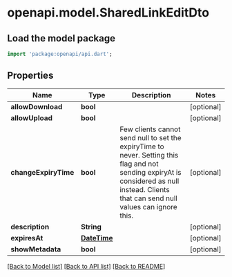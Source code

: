 # openapi.model.SharedLinkEditDto

## Load the model package
```dart
import 'package:openapi/api.dart';
```

## Properties
Name | Type | Description | Notes
------------ | ------------- | ------------- | -------------
**allowDownload** | **bool** |  | [optional] 
**allowUpload** | **bool** |  | [optional] 
**changeExpiryTime** | **bool** | Few clients cannot send null to set the expiryTime to never. Setting this flag and not sending expiryAt is considered as null instead. Clients that can send null values can ignore this. | [optional] 
**description** | **String** |  | [optional] 
**expiresAt** | [**DateTime**](DateTime.md) |  | [optional] 
**showMetadata** | **bool** |  | [optional] 

[[Back to Model list]](../README.md#documentation-for-models) [[Back to API list]](../README.md#documentation-for-api-endpoints) [[Back to README]](../README.md)


